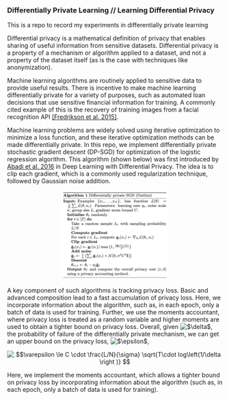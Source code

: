 ### Differentially Private Learning // Learning Differential Privacy
This is a repo to record my experiments in differentially private learning

Differential privacy is a mathematical definition of privacy that enables sharing of useful information from sensitive datasets. Differential privacy is a property of a mechanism or algorithm applied to a dataset, and not a property of the dataset itself (as is the case with techniques like anonymization).

Machine learning algorithms are routinely applied to sensitive data to provide useful results. There is incentive to make machine learning differentially private for a variety of purposes, such as automated loan decisions that use sensitive financial information for training. A commonly cited example of this is the recovery of training images from a facial recognition API [[Fredrikson et al. 2015]](https://www.cs.cmu.edu/~mfredrik/papers/fjr2015ccs.pdf).

Machine learning problems are widely solved using iterative optimization to minimize a loss function, and these iterative optimization methods can be made differentially private. In this repo, we implement differentially private stochastic gradient descent (DP-SGD) for optimization of the logistic regression algorithm. This algorithm (shown below) was first introduced by [Abadi et al. 2016](https://arxiv.org/pdf/1607.00133.pdf) in Deep Learning with Differential Privacy. The idea is to clip each gradient, which is a commonly used regularization technique, followed by Gaussian noise addition.

<div style="text-align:center"><img src="images/abadi_dpsgd.png" alt="DP-SGD" width="250"/></div>

A key component of such algorithms is tracking privacy loss. Basic and advanced composition lead to a fast accumulation of privacy loss. Here, we incorporate information about the algorithm, such as, in each epoch, only a batch of data is used for training. Further, we use the moments accountant, where privacy loss is treated as a random variable and higher moments are used to obtain a tighter bound on privacy loss. Overall, given <img src="https://latex.codecogs.com/gif.latex?$\delta$" title="$\delta$" />, the probability of failure of the differentially private mechanism, we can get an upper bound on the privacy loss, <img src="https://latex.codecogs.com/gif.latex?$\delta$" title="$\epsilon$" />,


<div style="text-align:center"><img src="https://latex.codecogs.com/png.latex?$$\varepsilon&space;\le&space;C&space;\cdot&space;\frac{L/N}{\sigma}&space;\sqrt{T\cdot&space;log\left(1/\delta&space;\right&space;)}&space;$$" title="$$\varepsilon \le C \cdot \frac{L/N}{\sigma} \sqrt{T\cdot log\left(1/\delta \right )} $$" /></div>



Here, we implement the moments accountant, which allows a tighter bound on privacy loss by incorporating information about the algorithm (such as, in each epoch, only a batch of data is used for training).
